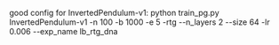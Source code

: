 good config for InvertedPendulum-v1:
	python train_pg.py InvertedPendulum-v1 -n 100 -b 1000 -e 5 -rtg  --n_layers 2 --size 64 -lr 0.006 --exp_name lb_rtg_dna

